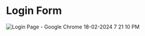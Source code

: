 # Login Form
![Login Page - Google Chrome 18-02-2024 7 21 10 PM](https://github.com/Rupali1407/Html-and-Css-Projects/assets/123893797/f8f08988-9d5f-4b87-9548-8fe68387e03c)
